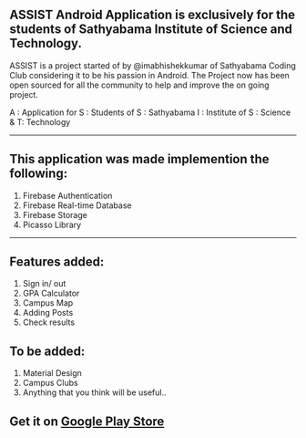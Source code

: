 ## ASSIST Android Application is exclusively for the students of Sathyabama Institute of Science and Technology.

ASSIST is a project started of by @imabhishekkumar of Sathyabama Coding Club considering it to be his passion in Android. The Project now has been open sourced for all the community to help and improve the on going project.

A : Application for
S : Students of
S : Sathyabama
I : Institute of 
S : Science &
T: Technology

---------------------------------------------------------------------------------------------------------------------------------

## This application was made implemention the following:
1. Firebase Authentication
2. Firebase Real-time Database
3. Firebase Storage
4. Picasso Library

------------------------------------------------------------------------------------------------------------------------------------
## Features added:
1. Sign in/ out
2. GPA Calculator
3. Campus Map
4. Adding Posts
5. Check results

## To be added:
1. Material Design 
2. Campus Clubs
3. Anything that you think will be useful..


## Get it on [Google Play Store](https://play.google.com/store/apps/details?id=com.theworkingbros.ak.assist)

